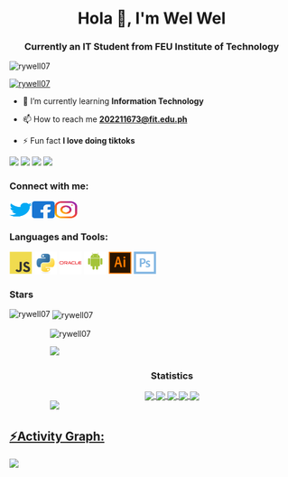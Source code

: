 <h1 align="center">Hola 👋, I'm Wel Wel</h1>
<h3 align="center">Currently an IT Student from FEU Institute of Technology</h3>
<p align="left"> <img src="https://komarev.com/ghpvc/?username=rywell07&label=Profile%20views&color=0e75b6&style=flat" alt="rywell07" /> </p>

<p align="left"> <a href="https://github.com/ryo-ma/github-profile-trophy"><img src="https://github-profile-trophy.vercel.app/?username=rywell07&theme=onedark" alt="rywell07" /></a> </p>

- 🌱 I’m currently learning **Information Technology**

- 📫 How to reach me **202211673@fit.edu.ph**
- ⚡ Fun fact **I love doing tiktoks**

<div> <a href="https://twitter.com/@hahaha" target="_blank"><img src="https://img.shields.io/badge/Twitter-1DA1F2?style=for-the-badge&logo=twitter&logoColor=white" target="_blank"></a>
<a href="https://github.com/rywell07" target="_blank"><img src="https://img.shields.io/badge/GitHub-100000?style=for-the-badge&logo=github&logoColor=white" target="_blank"></a>
<a href="https://instagram.com/@Ellrwy" target="_blank"><img src="https://img.shields.io/badge/Instagram-E4405F?style=for-the-badge&logo=instagram&logoColor=white" target="_blank"></a>
<a href = "mailto:202211673@fit.edu.ph"><img src="https://img.shields.io/badge/-Gmail-%23333?style=for-the-badge&logo=gmail&logoColor=white" target="_blank"></a>
</div><h3 align="left">Connect with me:</h3>
<p align="left">
<a href="https://twitter.com/@hahaha" target="blank"><img align="center" src="https://raw.githubusercontent.com/teamedwardforever/Readme-Generator/71f25dd8b98329b168142a6b782a107b75eab178/svg/Social/twitter.svg" alt="@hahaha" height="30" width="40" /></a><a href="https://fb.com/Rywell" target="blank"><img align="center" src="https://raw.githubusercontent.com/teamedwardforever/Readme-Generator/71f25dd8b98329b168142a6b782a107b75eab178/svg/Social/facebook.svg" alt="Rywell" height="30" width="40" /></a><a href="https://instagram.com/@Ellrwy" target="blank"><img align="center" src="https://raw.githubusercontent.com/teamedwardforever/Readme-Generator/71f25dd8b98329b168142a6b782a107b75eab178/svg/Social/instagram.svg" alt="@Ellrwy" height="30" width="40" /></a></p>

<h3 align="left">Languages and Tools:</h3>
<p align="left">
<img src="https://raw.githubusercontent.com/teamedwardforever/Readme-Generator/71f25dd8b98329b168142a6b782a107b75eab178/svg/Skills/Languages/javascript-original.svg" alt="Javascript" width="40" height="40"/>
<img src="https://raw.githubusercontent.com/teamedwardforever/Readme-Generator/71f25dd8b98329b168142a6b782a107b75eab178/svg/Skills/Languages/python-original.svg" alt="Python" width="40" height="40"/>
<img src="https://raw.githubusercontent.com/teamedwardforever/Readme-Generator/71f25dd8b98329b168142a6b782a107b75eab178/svg/Skills/Database/oracle-original.svg" alt="Oracle" width="40" height="40"/>
<img src="https://raw.githubusercontent.com/teamedwardforever/Readme-Generator/71f25dd8b98329b168142a6b782a107b75eab178/svg/Skills/Mobile/android-original-wordmark.svg" alt="Android" width="40" height="40"/>
<img src="https://raw.githubusercontent.com/teamedwardforever/Readme-Generator/71f25dd8b98329b168142a6b782a107b75eab178/svg/Skills/Software/adobe_illustrator-icon%20(1).svg" alt="Adobe Illustrator" width="40" height="40"/>
<img src="https://raw.githubusercontent.com/teamedwardforever/Readme-Generator/71f25dd8b98329b168142a6b782a107b75eab178/svg/Skills/Software/photoshop-line.svg" alt="Photoshop" width="40" height="40"/>
</p>

<h3 align="left">Stars</h3>
<img align="left" height="180em" src="https://github-readme-stats.vercel.app/api/top-langs/?username=rywell07&layout=compact&theme=dark" alt=rywell07 />

<p>&nbsp;<img align="center" height="180em" src="https://github-readme-stats.vercel.app/api?username=rywell07&show_icons=true&locale=en&theme=tokyonight" alt="rywell07" /></p>

<p><img align="center" height="180em" src="https://github-readme-streak-stats.herokuapp.com/?user=rywell07&theme=tokyonight" alt="rywell07" /></p>

<img src="https://user-images.githubusercontent.com/73097560/115834477-dbab4500-a447-11eb-908a-139a6edaec5c.gif"><h3 align="center">Statistics</h3>
<div align="center">
<a href="https://github.com/rywell07">
<img align="center" src="http://github-profile-summary-cards.vercel.app/api/cards/stats?username=rywell07&theme=2077" height="180em" />
<img align="center" src="http://github-profile-summary-cards.vercel.app/api/cards/most-commit-language?username=rywell07&theme=2077" height="180em" />
<img align="center" src="http://github-profile-summary-cards.vercel.app/api/cards/repos-per-language?username=rywell07&theme=2077" height="180em" />
<img align="center" src="http://github-profile-summary-cards.vercel.app/api/cards/productive-time?username=rywell07&theme=2077" height="180em" />
<img align="center" src="http://github-profile-summary-cards.vercel.app/api/cards/profile-details?username=rywell07&theme=2077" height="180em" />
</div>
<img src="https://user-images.githubusercontent.com/73097560/115834477-dbab4500-a447-11eb-908a-139a6edaec5c.gif"><h2 align="left">⚡Activity Graph:</h2>
<img align="center" src="https://github-readme-activity-graph.vercel.app/graph?username=rywell07&theme=react-dark"/>
